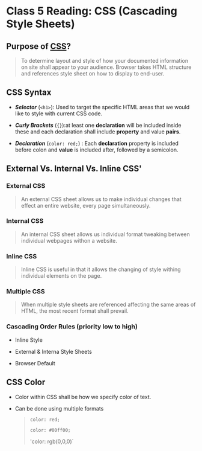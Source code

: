 # Class 5 Reading: CSS (Cascading Style Sheets)

## Purpose of [CSS](https://developer.mozilla.org/en-US/docs/Learn/CSS/First_steps/What_is_CSS)?

> To determine layout and style of how your documented information on site shall appear to your audience.
>Browser takes HTML structure and references style sheet on how to display to end-user.

## CSS Syntax

* __*Selector*__ (`<h1>`): Used to target the specific HTML areas that we would like to style with current CSS code.

* __*Curly Brackets*__ (`{}`):at least one __declaration__ will be included inside these and each declaration shall include __property__ and value __pairs__.

* __*Declaration*__ (`color: red;`) : Each __declaration__ property is included before colon and __value__ is included after, followed by a semicolon.

## External Vs. Internal Vs. Inline CSS'

### External CSS

> An external CSS sheet allows us to make individual changes that effect an entire website, every page simultaneously.

### Internal CSS

> An internal CSS sheet allows us individual format tweaking between individual webpages withon a website.

### Inline CSS

> Inline CSS is useful in that it allows the changing of style withing individual elements on the page.

### Multiple CSS

> When multiple style sheets are referenced affecting the same areas of HTML, the most recent format shall prevail.

### Cascading Order Rules __(priority low to high)__

* Inline Style

* External & Interna Style Sheets

* Browser Default

## CSS Color

* Color within CSS shall be how we specify color of text.

* Can be done using multiple formats

    > `color: red;`
    >
    > `color: #00ff00;`
    >
    > 'color: rgb(0,0,0)`

